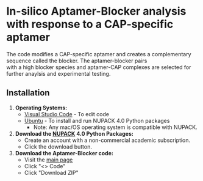 # In-silico Aptamer-Blocker analysis with response to a CAP-specific aptamer

The code modifies a CAP-specific aptamer and creates a complementary sequence called the blocker. The aptamer-blocker pairs <br>
with a high blocker species and aptamer-CAP complexes are selected for further anaylsis and experimental testing.  

## Installation
1) **Operating Systems:** 
    * [Visual Studio Code](https://code.visualstudio.com/download) - To edit code
    * [Ubuntu](https://ubuntu.com/download/desktop) - To install and run NUPACK 4.0 Python packages
       * Note: Any mac/OS operating system is compatible with NUPACK.
2) **Download the [NUPACK](https://nupack.org/) 4.0 Python Packages:**
    * Create an account with a non-commercial academic subscription.
    * Click the download button.
3) **Download the Aptamer-Blocker code:** 
    * Visit the [main page](https://github.com/Tam233/In-silico-Aptamer-Blocker-analysis-with-response-to-a-CAP-specific-aptamer/tree/main)
    * Click "<> Code"
    * Click "Download ZIP"

